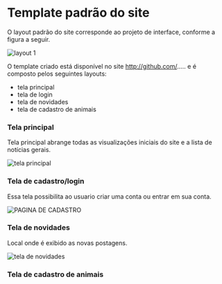 # Template padrão do site

O layout padrão do site corresponde ao projeto de interface, conforme a figura a seguir.

![layout 1](https://user-images.githubusercontent.com/103226164/168493205-9f5172f6-5604-49a1-b772-f93efcfb40a8.png)

O template criado está disponível no site http://github.com/.....  e é composto pelos seguintes 
layouts: 
-  tela principal
-  tela de login
-  tela de novidades
-  tela de cadastro de animais
 
### Tela principal

Tela principal abrange todas as visualizações iniciais do site e a lista de notícias gerais.

![tela principal](https://user-images.githubusercontent.com/103226164/168505624-774be604-266c-47c4-aace-049bf8267d3e.jpeg)

### Tela de cadastro/login

Essa tela possibilita ao usuario criar uma conta ou entrar em sua conta.

![PAGINA DE CADASTRO](https://user-images.githubusercontent.com/103226164/168504772-562b2eb6-90fe-447d-97f0-5a252574feee.jpeg)

### Tela de novidades

Local onde é exibido as novas postagens.

![tela de novidades](https://user-images.githubusercontent.com/103226164/168494333-f914169d-61d7-47aa-989a-cb7a07fdccbd.png)

### Tela de cadastro de animais




